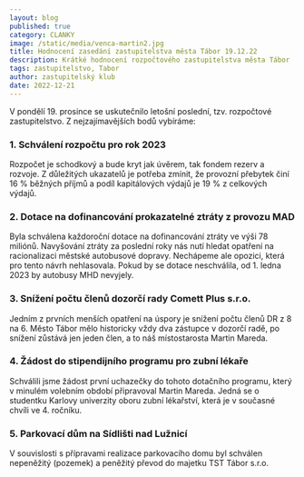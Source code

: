 ```yaml
---
layout: blog
published: true
category: CLANKY
image: /static/media/venca-martin2.jpg
title: Hodnocení zasedání zastupitelstva města Tábor 19.12.22
description: Krátké hodnocení rozpočtového zastupitelstva města Tábor
tags: zastupitelstvo, Tabor
author: zastupitelský klub
date: 2022-12-21
---
```


V pondělí 19. prosince se uskutečnilo letošní poslední, tzv. rozpočtové zastupitelstvo. Z nejzajímavějších bodů vybíráme:

### 1. Schválení rozpočtu pro rok 2023 
Rozpočet je schodkový a bude kryt jak úvěrem, tak fondem rezerv a rozvoje. Z důležitých ukazatelů je potřeba zmínit, že provozní přebytek činí 16 % běžných příjmů a podíl kapitálových výdajů je 19 % z celkových výdajů.

### 2. Dotace na dofinancování prokazatelné ztráty z provozu MAD
Byla schválena každoroční dotace na dofinancování ztráty ve výši 78 miliónů. Navyšování ztráty za poslední roky nás nutí hledat opatření na racionalizaci městské autobusové dopravy. Nechápeme ale opozici, která pro tento návrh nehlasovala. Pokud by se dotace neschválila, od 1. ledna 2023 by autobusy MHD nevyjely.

### 3. Snížení počtu členů dozorčí rady Comett Plus s.r.o.
Jedním z prvních menších opatření na úspory je snížení počtu členů DR z 8 na 6.  Město Tábor mělo historicky vždy dva zástupce v dozorčí radě, po snížení zůstává jen jeden člen, a to náš místostarosta Martin Mareda.

### 4.  Žádost do stipendijního programu pro zubní lékaře 
Schválili jsme žádost první uchazečky do tohoto dotačního programu, který v minulém volebním období připravoval Martin Mareda. Jedná se o studentku Karlovy univerzity oboru zubní lékařství, která je v současné chvíli ve 4. ročníku.

### 5. Parkovací dům na Sídlišti nad Lužnicí
V souvislosti s přípravami realizace parkovacího domu byl schválen nepeněžitý (pozemek) a peněžitý převod do majetku TST Tábor s.r.o. 
